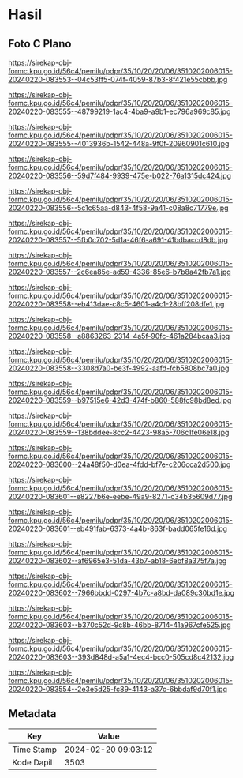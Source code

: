 # Hasil

## Foto C Plano

https://sirekap-obj-formc.kpu.go.id/56c4/pemilu/pdpr/35/10/20/20/06/3510202006015-20240220-083553--04c53ff5-074f-4059-87b3-8f421e55cbbb.jpg

https://sirekap-obj-formc.kpu.go.id/56c4/pemilu/pdpr/35/10/20/20/06/3510202006015-20240220-083555--48799219-1ac4-4ba9-a9b1-ec796a969c85.jpg

https://sirekap-obj-formc.kpu.go.id/56c4/pemilu/pdpr/35/10/20/20/06/3510202006015-20240220-083555--4013936b-1542-448a-9f0f-20960901c610.jpg

https://sirekap-obj-formc.kpu.go.id/56c4/pemilu/pdpr/35/10/20/20/06/3510202006015-20240220-083556--59d7f484-9939-475e-b022-76a1315dc424.jpg

https://sirekap-obj-formc.kpu.go.id/56c4/pemilu/pdpr/35/10/20/20/06/3510202006015-20240220-083556--5c1c65aa-d843-4f58-9a41-c08a8c71779e.jpg

https://sirekap-obj-formc.kpu.go.id/56c4/pemilu/pdpr/35/10/20/20/06/3510202006015-20240220-083557--5fb0c702-5d1a-46f6-a691-41bdbaccd8db.jpg

https://sirekap-obj-formc.kpu.go.id/56c4/pemilu/pdpr/35/10/20/20/06/3510202006015-20240220-083557--2c6ea85e-ad59-4336-85e6-b7b8a42fb7a1.jpg

https://sirekap-obj-formc.kpu.go.id/56c4/pemilu/pdpr/35/10/20/20/06/3510202006015-20240220-083558--eb413dae-c8c5-4601-a4c1-28bff208dfe1.jpg

https://sirekap-obj-formc.kpu.go.id/56c4/pemilu/pdpr/35/10/20/20/06/3510202006015-20240220-083558--a8863263-2314-4a5f-90fc-461a284bcaa3.jpg

https://sirekap-obj-formc.kpu.go.id/56c4/pemilu/pdpr/35/10/20/20/06/3510202006015-20240220-083558--3308d7a0-be3f-4992-aafd-fcb5808bc7a0.jpg

https://sirekap-obj-formc.kpu.go.id/56c4/pemilu/pdpr/35/10/20/20/06/3510202006015-20240220-083559--b97515e6-42d3-474f-b860-588fc98bd8ed.jpg

https://sirekap-obj-formc.kpu.go.id/56c4/pemilu/pdpr/35/10/20/20/06/3510202006015-20240220-083559--138bddee-8cc2-4423-98a5-706c1fe06e18.jpg

https://sirekap-obj-formc.kpu.go.id/56c4/pemilu/pdpr/35/10/20/20/06/3510202006015-20240220-083600--24a48f50-d0ea-4fdd-bf7e-c206cca2d500.jpg

https://sirekap-obj-formc.kpu.go.id/56c4/pemilu/pdpr/35/10/20/20/06/3510202006015-20240220-083601--e8227b6e-eebe-49a9-8271-c34b35609d77.jpg

https://sirekap-obj-formc.kpu.go.id/56c4/pemilu/pdpr/35/10/20/20/06/3510202006015-20240220-083601--eb491fab-6373-4a4b-863f-badd065fe16d.jpg

https://sirekap-obj-formc.kpu.go.id/56c4/pemilu/pdpr/35/10/20/20/06/3510202006015-20240220-083602--af6965e3-51da-43b7-ab18-6ebf8a375f7a.jpg

https://sirekap-obj-formc.kpu.go.id/56c4/pemilu/pdpr/35/10/20/20/06/3510202006015-20240220-083602--7966bbdd-0297-4b7c-a8bd-da089c30bd1e.jpg

https://sirekap-obj-formc.kpu.go.id/56c4/pemilu/pdpr/35/10/20/20/06/3510202006015-20240220-083603--b370c52d-9c8b-46bb-8714-41a967cfe525.jpg

https://sirekap-obj-formc.kpu.go.id/56c4/pemilu/pdpr/35/10/20/20/06/3510202006015-20240220-083603--393d848d-a5a1-4ec4-bcc0-505cd8c42132.jpg

https://sirekap-obj-formc.kpu.go.id/56c4/pemilu/pdpr/35/10/20/20/06/3510202006015-20240220-083554--2e3e5d25-fc89-4143-a37c-6bbdaf9d70f1.jpg


## Metadata

| Key        | Value               |
| ---------- | ------------------- |
| Time Stamp | 2024-02-20 09:03:12 |
| Kode Dapil | 3503                |



